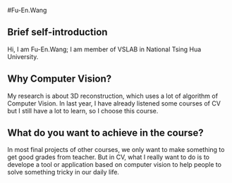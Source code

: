 #Fu-En.Wang

## Brief self-introduction
Hi, I am Fu-En.Wang; I am member of VSLAB in National Tsing Hua University.

## Why Computer Vision?
My research is about 3D reconstruction, which uses a lot of algorithm of Computer Vision.
In last year, I have already listened some courses of CV but I still have a lot to learn, so I choose this course.

## What do you want to achieve in the course? 
In most final projects of other courses, we only want to make something to get good grades from teacher.
But in CV, what I really want to do is to develope a tool or application based on computer vision to help people to solve something 
tricky in our daily life. 
